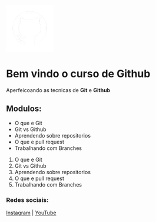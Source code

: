 ![Logo do GitHub](/media/imggithub.png)


# Bem vindo o curso de Github
Aperfeicoando as tecnicas de **Git** e **Github**

## Modulos:
* O que e Git
* Git vs Github
* Aprendendo sobre repositorios
* O que e pull request
* Trabalhando com Branches

1. O que e Git
2. Git vs Github
3. Aprendendo sobre repositorios
4. O que e pull request
5. Trabalhando com Branches

### Redes sociais:
[Instagram](https://instagram.com) | 
[YouTube](https://youtube.com)
